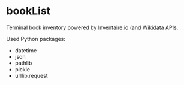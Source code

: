 # bookList
Terminal book inventory powered by [Inventaire.io](https://inventaire.io) (and [Wikidata](https://wikidata.org) APIs.

Used Python packages:
* datetime
* json
* pathlib
* pickle
* urllib.request 
